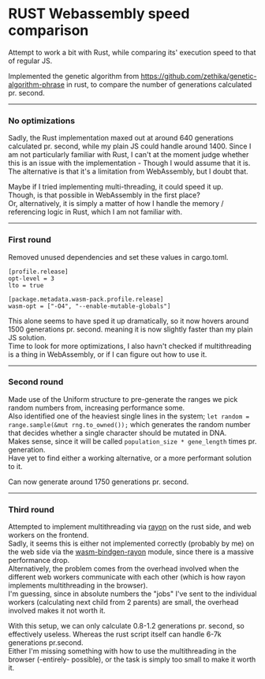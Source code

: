 # RUST Webassembly speed comparison
Attempt to work a bit with Rust, while comparing its' execution speed to that of regular JS.

Implemented the genetic algorithm from https://github.com/zethika/genetic-algorithm-phrase in rust, to compare the number of generations calculated pr. second.

***
### No optimizations

Sadly, the Rust implementation maxed out at around 640 generations calculated pr. second, while my plain JS could handle around 1400.
Since I am not particularly familiar with Rust, I can't at the moment judge whether this is an issue with the implementation - Though I would assume that it is.
The alternative is that it's a limitation from WebAssembly, but I doubt that.

Maybe if I tried implementing multi-threading, it could speed it up.  
Though, is that possible in WebAssembly in the first place?  
Or, alternatively, it is simply a matter of how I handle the memory / referencing logic in Rust, which I am not familiar with.  

***
### First round
Removed unused dependencies and set these values in cargo.toml.
```
[profile.release]
opt-level = 3
lto = true

[package.metadata.wasm-pack.profile.release]
wasm-opt = ["-O4", "--enable-mutable-globals"]
```
This alone seems to have sped it up dramatically, so it now hovers around 1500 generations pr. second. meaning it is now slightly faster than my plain JS solution.  
Time to look for more optimizations, I also havn't checked if multithreading is a thing in WebAssembly, or if I can figure out how to use it.

***
### Second round
Made use of the Uniform structure to pre-generate the ranges we pick random numbers from, increasing performance some.  
Also identified one of the heaviest single lines in the system; `let random = range.sample(&mut rng.to_owned());` which generates the random number that decides whether a single character should be mutated in DNA.  
Makes sense, since it will be called `population_size * gene_length` times pr. generation.  
Have yet to find either a working alternative, or a more performant solution to it.

Can now generate around 1750 generations pr. second.

***
### Third round
Attempted to implement multithreading via [rayon](https://crates.io/crates/rayon) on the rust side, and web workers on the frontend.  
Sadly, it seems this is either not implemented correctly (probably by me) on the web side via the [wasm-bindgen-rayon](https://github.com/GoogleChromeLabs/wasm-bindgen-rayon) module, since there is a massive performance drop.  
Alternatively, the problem comes from the overhead involved when the different web workers communicate with each other (which is how rayon implements multithreading in the browser).  
I'm guessing, since in absolute numbers the "jobs" I've sent to the individual workers (calculating next child from 2 parents) are small, the overhead involved makes it not worth it.

With this setup, we can only calculate 0.8-1.2 generations pr. second, so effectively useless. 
Whereas the rust script itself can handle 6-7k generations pr.second.  
Either I'm missing something with how to use the multithreading in the browser (-entirely- possible), or the task is simply too small to make it worth it.
